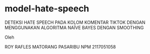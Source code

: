 # model-hate-speech

DETEKSI HATE SPEECH PADA KOLOM KOMENTAR TIKTOK DENGAN MENGGUNAKAN ALGORITMA NAÏVE BAYES DENGAN SMOOTHING

Oleh 

ROY RAFLES MATORANG PASARIBU
NPM 2117051058
